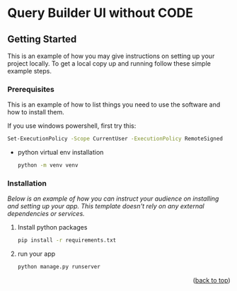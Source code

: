 # Query Builder UI without CODE

<!-- GETTING STARTED -->
## Getting Started

This is an example of how you may give instructions on setting up your project locally.
To get a local copy up and running follow these simple example steps.

### Prerequisites

This is an example of how to list things you need to use the software and how to install them.

If you use windows powershell, first try this:
   ```sh
   Set-ExecutionPolicy -Scope CurrentUser -ExecutionPolicy RemoteSigned
   ```
* python virtual env installation
  ```sh
  python -m venv venv
  ```

### Installation

_Below is an example of how you can instruct your audience on installing and setting up your app. This template doesn't rely on any external dependencies or services._

1. Install python packages
   ```sh
   pip install -r requirements.txt
   ```
2. run your app
   ```sh
   python manage.py runserver
   ```

<p align="right">(<a href="#readme-top">back to top</a>)</p>
